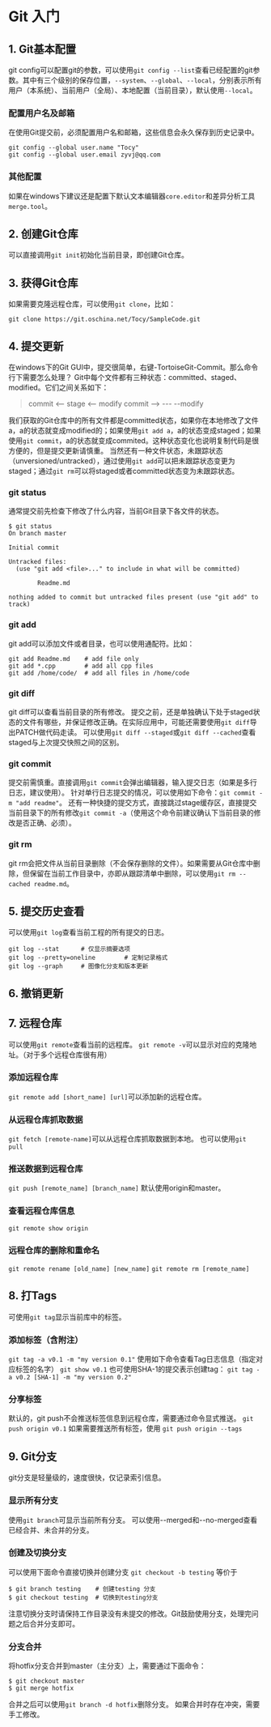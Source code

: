 # Git 入门



## 1. Git基本配置

git config可以配置git的参数，可以使用`git config --list`查看已经配置的git参数。其中有三个级别的保存位置，`--system`、`--global`、`--local`，分别表示所有用户（本系统）、当前用户（全局）、本地配置（当前目录），默认使用`--local`。

### 配置用户名及邮箱

在使用Git提交前，必须配置用户名和邮箱，这些信息会永久保存到历史记录中。

```
git config --global user.name "Tocy"
git config --global user.email zyvj@qq.com
```

### 其他配置

如果在windows下建议还是配置下默认文本编辑器`core.editor`和差异分析工具`merge.tool`。

## 2. 创建Git仓库

可以直接调用`git init`初始化当前目录，即创建Git仓库。

## 3. 获得Git仓库

如果需要克隆远程仓库，可以使用`git clone`，比如：

```
git clone https://git.oschina.net/Tocy/SampleCode.git
```

## 4. 提交更新

在windows下的Git GUI中，提交很简单，右键-TortoiseGit-Commit。那么命令行下需要怎么处理？
Git中每个文件都有三种状态：committed、staged、modified。它们之间关系如下：

> commit <-- stage <-- modify
> commit --> --- --modify

我们获取的Git仓库中的所有文件都是committed状态，如果你在本地修改了文件a，a的状态就变成modified的；如果使用`git add a`，a的状态变成staged；如果使用`git commit`，a的状态就变成commited。这种状态变化也说明复制代码是很方便的，但是提交更新请慎重。
当然还有一种文件状态，未跟踪状态（unversioned/untracked），通过使用`git add`可以把未跟踪状态变更为staged；通过`git rm`可以将staged或者committed状态变为未跟踪状态。

### git status

通常提交前先检查下修改了什么内容，当前Git目录下各文件的状态。

```
$ git status
On branch master

Initial commit

Untracked files:
  (use "git add <file>..." to include in what will be committed)

        Readme.md

nothing added to commit but untracked files present (use "git add" to track)
```

### git add

git add可以添加文件或者目录，也可以使用通配符。比如：

```
git add Readme.md    # add file only
git add *.cpp        # add all cpp files
git add /home/code/  # add all files in /home/code
```

### git diff

git diff可以查看当前目录的所有修改。
提交之前，还是单独确认下处于staged状态的文件有哪些，并保证修改正确。在实际应用中，可能还需要使用`git diff`导出PATCH做代码走读。
可以使用`git diff --staged`或`git diff --cached`查看staged与上次提交快照之间的区别。

### git commit

提交前需慎重。直接调用`git commit`会弹出编辑器，输入提交日志（如果是多行日志，建议使用）。
针对单行日志提交的情况，可以使用如下命令：`git commit -m "add readme"`。
还有一种快捷的提交方式，直接跳过stage缓存区，直接提交当前目录下的所有修改`git commit -a`（使用这个命令前建议确认下当前目录的修改是否正确、必须）。

### git rm

git rm会把文件从当前目录删除（不会保存删除的文件）。如果需要从Git仓库中删除，但保留在当前工作目录中，亦即从跟踪清单中删除，可以使用`git rm --cached readme.md`。

## 5. 提交历史查看

可以使用`git log`查看当前工程的所有提交的日志。

```
git log --stat      # 仅显示摘要选项
git log --pretty=oneline        # 定制记录格式
git log --graph     # 图像化分支和版本更新
```

## 6. 撤销更新

## 7. 远程仓库

可以使用`git remote`查看当前的远程库。
`git remote -v`可以显示对应的克隆地址。（对于多个远程仓库很有用）

### 添加远程仓库

`git remote add [short_name] [url]`可以添加新的远程仓库。

### 从远程仓库抓取数据

`git fetch [remote-name]`可以从远程仓库抓取数据到本地。
也可以使用`git pull`

### 推送数据到远程仓库

`git push [remote_name] [branch_name]`
默认使用origin和master。

### 查看远程仓库信息

`git remote show origin`

### 远程仓库的删除和重命名

`git remote rename [old_name] [new_name]`
`git remote rm [remote_name]`

## 8. 打Tags

可使用`git tag`显示当前库中的标签。

### 添加标签（含附注）

`git tag -a v0.1 -m "my version 0.1"`
使用如下命令查看Tag日志信息（指定对应标签的名字）
`git show v0.1`
也可使用SHA-1的提交表示创建tag：
`git tag -a v0.2 [SHA-1] -m "my version 0.2"`

### 分享标签

默认的，git push不会推送标签信息到远程仓库，需要通过命令显式推送。
`git push origin v0.1`
如果需要推送所有标签，使用
`git push origin --tags`

## 9. Git分支

git分支是轻量级的，速度很快，仅记录索引信息。

### 显示所有分支

使用`git branch`可显示当前所有分支。
可以使用--merged和--no-merged查看已经合并、未合并的分支。

### 创建及切换分支

可以使用下面命令直接切换并创建分支
`git checkout -b testing`
等价于

```
$ git branch testing    # 创建testing 分支
$ git checkout testing  # 切换到testing分支
```

注意切换分支时请保持工作目录没有未提交的修改。Git鼓励使用分支，处理完问题之后合并分支即可。

### 分支合并

将hotfix分支合并到master（主分支）上，需要通过下面命令：

```
$ git checkout master
$ git merge hotfix
```

合并之后可以使用`git branch -d hotfix`删除分支。
如果合并时存在冲突，需要手工修改。